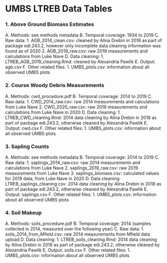 # UMBS LTREB Data Tables

### 1. Above Ground Biomass Estimates

A. Methods: see methods metadata
B. Temporal coverage: 1934 to 2019
C. Raw data: 
	1. AGB_2014_clean.csv: cleaned by Alina Drebin in 2018 as part of package edi.243.2, however only incomplete data cleaning information was found as of 2020
	2. AGB_2019_raw.csv: raw 2019 measurements and calculations from Luke Nave
D. Data cleaning: 
	1. LTREB_AGB_2019_cleaning.Rmd: cleaned by Alexandria Pawlik
E. Output: agb.csv
F. Other related files:
	1. UMBS_plots.csv: information about all observed UMBS plots

### 2. Course Woody Debris Measurements

A. Methods: cwd_procedure.pdf
B. Temporal coverage: 2014 to 2019
C. Raw data:
	1. CWD_2014_raw.csv: raw 2014 measurements and calculations from Luke Nave
	2. CWD_2020_raw.csv: raw 2019 measurements and calculations from Luke Nave in 2020
D. Data cleaning:
	1. LTREB_CWD_cleaning.Rmd: 2014 data cleaning by Alina Drebin in 2018 as part of package edi.243.2, otherwise cleaned by Alexandria Pawlik
E. Output: cwd.csv
F. Other related files:
	1. UMBS_plots.csv: information about all observed UMBS plots
		
### 3. Sapling Counts

A. Methods: see methods metadata
B. Temporal coverage: 2014 to 2019
C. Raw data:
	1. saplings_2014_raw.csv: raw 2014 measurements and calculations from Luke Nave
	2. saplings_2019_raw.csv: raw 2019 measurements from Luke Nave
	3. saplings_biomass.csv: calculated values for 2019 data, from Luke Nave in 2020
D. Data cleaning:
	LTREB_saplings_cleaning.csv: 2014 data cleaning by Alina Drebin in 2018 as part of package edi.243.2, otherwise cleaned by Alexandria Pawlik
E. Output: saplings.csv
F. Other related files:
	1. UMBS_plots.csv: information about all observed UMBS plots

### 4. Soil Makeup

A. Methods: soils_procedure.pdf
B. Temporal coverage: 2014 (samples collected in 2014, measured over the following year)
C. Raw data:
	1. soils_2014_from_Mfield.csv: raw 2014 measurements from Mfield data upload
D. Data cleaning:
	1. LTREB_soils_cleaning.Rmd: 2014 data cleaning by Alina Drebin in 2018 as part of package edi.243.2, otherwise cleaned by Alexandria Pawlik
E. Output: soils.csv
F. Other related files:
	1. UMBS_plots.csv: information about all observed UMBS plots
